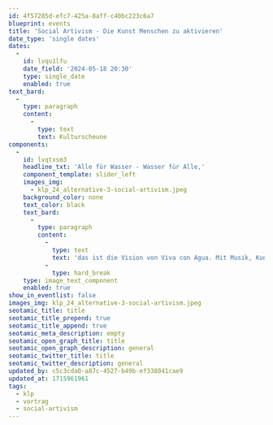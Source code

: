 ```yaml
---
id: 4f57285d-efc7-425a-8aff-c40bc223c6a7
blueprint: events
title: 'Social Artivism - Die Kunst Menschen zu aktivieren'
date_type: 'single dates'
dates:
  -
    id: lvqu1lfu
    date_field: '2024-05-18 20:30'
    type: single_date
    enabled: true
text_bard:
  -
    type: paragraph
    content:
      -
        type: text
        text: Kulturscheune
components:
  -
    id: lvqtxsm3
    headline_txt: 'Alle für Wasser - Wasser für Alle,'
    component_template: slider_left
    images_img:
      - klp_24_alternative-3-social-artivism.jpeg
    background_color: none
    text_color: black
    text_bard:
      -
        type: paragraph
        content:
          -
            type: text
            text: 'das ist die Vision von Viva con Agua. Mit Musik, Kunst, Sport und Kultur als universelle Sprachen aktiveren sie seit knapp 18 Jahren Menschen sich gesellschaftspolitisch zu engagieren. Immer dort wo sie sind und mit dem was sie gut können. Von Der Spende pro Wassergeburt im Geburtshaus über die legendäre Pfandbecherspende auf Festivals bis hin zum WASSER!Marsch in 39 Tagen von Hamburg nach Basel. In Zeiten des aktuellen Weltgeschehens und vermutlich schon immer ist die Frage, was Menschen für Engagement aktiviert essenziell. Mit dem Team von Viva con Agua wollen wir im Rahmen dieser Bonfire Session Geschichten am Feuer austauschen. '
          -
            type: hard_break
    type: image_text_component
    enabled: true
show_in_eventlist: false
images_img: klp_24_alternative-3-social-artivism.jpeg
seotamic_title: title
seotamic_title_prepend: true
seotamic_title_append: true
seotamic_meta_description: empty
seotamic_open_graph_title: title
seotamic_open_graph_description: general
seotamic_twitter_title: title
seotamic_twitter_description: general
updated_by: c5c3cda0-a87c-4527-b49b-ef338041cae9
updated_at: 1715961961
tags:
  - klp
  - vortrag
  - social-artivism
---
```


